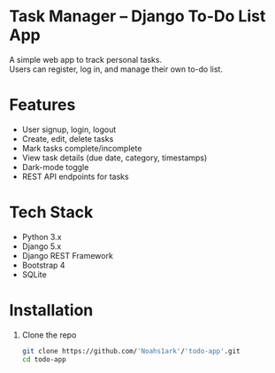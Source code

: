 # Task Manager – Django To-Do List App

A simple web app to track personal tasks.  
Users can register, log in, and manage their own to-do list.

# Features

- User signup, login, logout  
- Create, edit, delete tasks  
- Mark tasks complete/incomplete  
- View task details (due date, category, timestamps)  
- Dark-mode toggle  
- REST API endpoints for tasks

# Tech Stack

- Python 3.x  
- Django 5.x  
- Django REST Framework  
- Bootstrap 4  
- SQLite  

# Installation

1. Clone the repo  
   ```bash
   git clone https://github.com/'Noahs1ark'/'todo-app'.git
   cd todo-app
